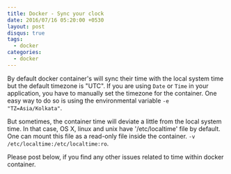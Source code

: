 ```yaml
---
title: Docker - Sync your clock
date: 2016/07/16 05:20:00 +0530
layout: post
disqus: true
tags:
  - docker
categories:
  - docker
---
```


By default docker container's will sync their time with the local system time but the default timezone is "UTC". If you are using `Date` or `Time` in your application, you have to manually set the timezone for the container. One easy way to do so is using the environmental variable `-e "TZ=Asia/Kolkata"`.

But sometimes, the container time will deviate a little from the local system time. In that case, OS X, linux and unix have '/etc/localtime' file by default. One can mount this file as a read-only file inside the container. `-v /etc/localtime:/etc/localtime:ro`.

Please post below, if you find any other issues related to time within docker container.
